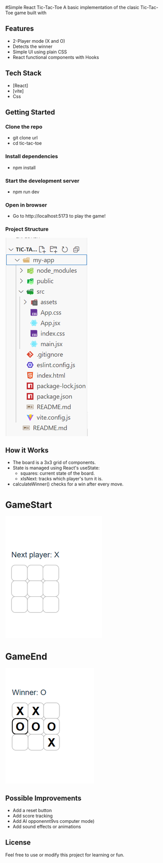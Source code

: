 #Simple React Tic-Tac-Toe
A basic implementation of the clasic Tic-Tac-Toe game built with 

## Features
- 2-Player mode (X and O)
- Detects the winner
- Simple UI using plain CSS
- React functional components with Hooks

## Tech Stack
- [React]
- [vite]
- Css

## Getting Started

### Clone the repo
 
- git clone url
- cd tic-tac-toe

### Install dependencies
- npm install

### Start the development server
- npm run dev

### Open in browser
- Go to http://localhost:5173 to play the game!

### Project Structure

![](https://github.com/divy-1998/tic-tac-toe/blob/main/Screenshot%202025-04-20%20184124.png)


## How it Works
- The board is a 3x3 grid of <Square /> components.
- State is managed using React's useState:
    - squares: current state of the board.
    - xIsNext: tracks which player's turn it is.
- calculateWinner() checks for a win after every move.
# GameStart
![](https://github.com/divy-1998/tic-tac-toe/blob/main/GameStart.png)

# GameEnd
![](https://github.com/divy-1998/tic-tac-toe/blob/main/GameEnd.png)

## Possible Improvements
- Add a reset button
- Add score tracking
- Add AI opponennt9vs computer mode)
- Add sound effects or animations

## License
Feel free to use or modify this project for learning or fun.


